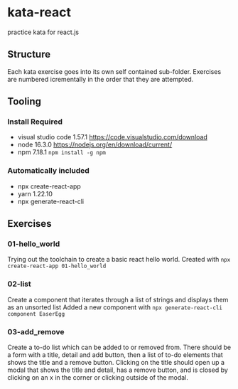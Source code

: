 # kata-react

practice kata for react.js

## Structure

Each kata exercise goes into its own self contained sub-folder.
Exercises are numbered icrementally in the order that they are attempted.

## Tooling

### Install Required

* visual studio code 1.57.1 <https://code.visualstudio.com/download>
* node 16.3.0 <https://nodejs.org/en/download/current/>
* npm 7.18.1 `npm install -g npm`

### Automatically included

* npx create-react-app
* yarn 1.22.10
* npx generate-react-cli

## Exercises

### 01-hello_world

Trying out the toolchain to create a basic react hello world.
Created with `npx create-react-app 01-hello_world`

### 02-list

Create a component that iterates through a list of strings and displays them as an unsorted list
Added a new component with `npx generate-react-cli component EaserEgg`

### 03-add_remove

Create a to-do list which can be added to or removed from.
There should be a form with a title, detail and add button, then a list of to-do elements that shows the title and a remove button.
Clicking on the title should open up a modal that shows the title and detail, has a remove button, and is closed by clicking on an x in the corner or clicking outside of the modal.
